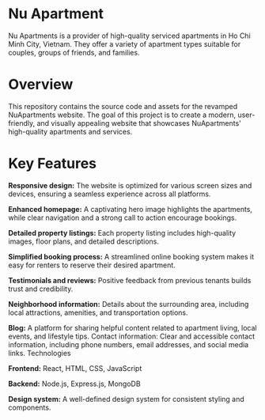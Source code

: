# Nu Apartment
Nu Apartments is a provider of high-quality serviced apartments in Ho Chi Minh City, Vietnam. They offer a variety of apartment types suitable for couples, groups of friends, and families.

# Overview

This repository contains the source code and assets for the revamped NuApartments website. The goal of this project is to create a modern, user-friendly, and visually appealing website that showcases NuApartments' high-quality apartments and services.

# Key Features

**Responsive design:** The website is optimized for various screen sizes and devices, ensuring a seamless experience across all platforms.

**Enhanced homepage:** A captivating hero image highlights the apartments, while clear navigation and a strong call to action encourage bookings.

**Detailed property listings:** Each property listing includes high-quality images, floor plans, and detailed descriptions.

**Simplified booking process:** A streamlined online booking system makes it easy for renters to reserve their desired apartment.

**Testimonials and reviews:** Positive feedback from previous tenants builds trust and credibility.

**Neighborhood information:** Details about the surrounding area, including local attractions, amenities, and transportation options.

**Blog:** A platform for sharing helpful content related to apartment living, local events, and lifestyle tips.
Contact information: Clear and accessible contact information, including phone numbers, email addresses, and social media links.
Technologies

**Frontend:** React, HTML, CSS, JavaScript

**Backend:** Node.js, Express.js, MongoDB

**Design system:** A well-defined design system for consistent styling and components.
